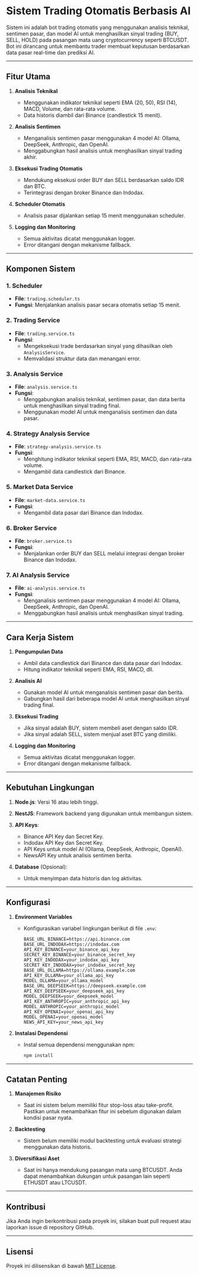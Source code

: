 # Sistem Trading Otomatis Berbasis AI

Sistem ini adalah bot trading otomatis yang menggunakan analisis teknikal, sentimen pasar, dan model AI untuk menghasilkan sinyal trading (BUY, SELL, HOLD) pada pasangan mata uang cryptocurrency seperti BTCUSDT. Bot ini dirancang untuk membantu trader membuat keputusan berdasarkan data pasar real-time dan prediksi AI.

---

## **Fitur Utama**

1. **Analisis Teknikal**
   - Menggunakan indikator teknikal seperti EMA (20, 50), RSI (14), MACD, Volume, dan rata-rata volume.
   - Data historis diambil dari Binance (candlestick 15 menit).

2. **Analisis Sentimen**
   - Menganalisis sentimen pasar menggunakan 4 model AI: Ollama, DeepSeek, Anthropic, dan OpenAI.
   - Menggabungkan hasil analisis untuk menghasilkan sinyal trading akhir.

3. **Eksekusi Trading Otomatis**
   - Mendukung eksekusi order BUY dan SELL berdasarkan saldo IDR dan BTC.
   - Terintegrasi dengan broker Binance dan Indodax.

4. **Scheduler Otomatis**
   - Analisis pasar dijalankan setiap 15 menit menggunakan scheduler.

5. **Logging dan Monitoring**
   - Semua aktivitas dicatat menggunakan logger.
   - Error ditangani dengan mekanisme fallback.

---

## **Komponen Sistem**

### **1. Scheduler**
- **File**: `trading.scheduler.ts`
- **Fungsi**: Menjalankan analisis pasar secara otomatis setiap 15 menit.

### **2. Trading Service**
- **File**: `trading.service.ts`
- **Fungsi**:
  - Mengeksekusi trade berdasarkan sinyal yang dihasilkan oleh `AnalysisService`.
  - Memvalidasi struktur data dan menangani error.

### **3. Analysis Service**
- **File**: `analysis.service.ts`
- **Fungsi**:
  - Menggabungkan analisis teknikal, sentimen pasar, dan data berita untuk menghasilkan sinyal trading final.
  - Menggunakan model AI untuk menganalisis sentimen dan data pasar.

### **4. Strategy Analysis Service**
- **File**: `strategy-analysis.service.ts`
- **Fungsi**:
  - Menghitung indikator teknikal seperti EMA, RSI, MACD, dan rata-rata volume.
  - Mengambil data candlestick dari Binance.

### **5. Market Data Service**
- **File**: `market-data.service.ts`
- **Fungsi**:
  - Mengambil data pasar dari Binance dan Indodax.

### **6. Broker Service**
- **File**: `broker.service.ts`
- **Fungsi**:
  - Menjalankan order BUY dan SELL melalui integrasi dengan broker Binance dan Indodax.

### **7. AI Analysis Service**
- **File**: `ai-analysis.service.ts`
- **Fungsi**:
  - Menganalisis sentimen pasar menggunakan 4 model AI: Ollama, DeepSeek, Anthropic, dan OpenAI.
  - Menggabungkan hasil analisis untuk menghasilkan sinyal trading.

---

## **Cara Kerja Sistem**

1. **Pengumpulan Data**
   - Ambil data candlestick dari Binance dan data pasar dari Indodax.
   - Hitung indikator teknikal seperti EMA, RSI, MACD, dll.

2. **Analisis AI**
   - Gunakan model AI untuk menganalisis sentimen pasar dan berita.
   - Gabungkan hasil dari beberapa model AI untuk menghasilkan sinyal trading final.

3. **Eksekusi Trading**
   - Jika sinyal adalah BUY, sistem membeli aset dengan saldo IDR.
   - Jika sinyal adalah SELL, sistem menjual aset BTC yang dimiliki.

4. **Logging dan Monitoring**
   - Semua aktivitas dicatat menggunakan logger.
   - Error ditangani dengan mekanisme fallback.

---

## **Kebutuhan Lingkungan**

1. **Node.js**: Versi 16 atau lebih tinggi.
2. **NestJS**: Framework backend yang digunakan untuk membangun sistem.
3. **API Keys**:
   - Binance API Key dan Secret Key.
   - Indodax API Key dan Secret Key.
   - API Keys untuk model AI (Ollama, DeepSeek, Anthropic, OpenAI).
   - NewsAPI Key untuk analisis sentimen berita.

4. **Database** (Opsional):
   - Untuk menyimpan data historis dan log aktivitas.

---

## **Konfigurasi**

1. **Environment Variables**
   - Konfigurasikan variabel lingkungan berikut di file `.env`:
     ```env
     BASE_URL_BINANCE=https://api.binance.com
     BASE_URL_INDODAX=https://indodax.com
     API_KEY_BINANCE=your_binance_api_key
     SECRET_KEY_BINANCE=your_binance_secret_key
     API_KEY_INDODAX=your_indodax_api_key
     SECRET_KEY_INDODAX=your_indodax_secret_key
     BASE_URL_OLLAMA=https://ollama.example.com
     API_KEY_OLLAMA=your_ollama_api_key
     MODEL_OLLAMA=your_ollama_model
     BASE_URL_DEEPSEEK=https://deepseek.example.com
     API_KEY_DEEPSEEK=your_deepseek_api_key
     MODEL_DEEPSEEK=your_deepseek_model
     API_KEY_ANTHROPIC=your_anthropic_api_key
     MODEL_ANTHROPIC=your_anthropic_model
     API_KEY_OPENAI=your_openai_api_key
     MODEL_OPENAI=your_openai_model
     NEWS_API_KEY=your_news_api_key
     ```

2. **Instalasi Dependensi**
   - Instal semua dependensi menggunakan npm:
     ```bash
     npm install
     ```

---

## **Catatan Penting**

1. **Manajemen Risiko**
   - Saat ini sistem belum memiliki fitur stop-loss atau take-profit. Pastikan untuk menambahkan fitur ini sebelum digunakan dalam kondisi pasar nyata.

2. **Backtesting**
   - Sistem belum memiliki modul backtesting untuk evaluasi strategi menggunakan data historis.

3. **Diversifikasi Aset**
   - Saat ini hanya mendukung pasangan mata uang BTCUSDT. Anda dapat menambahkan dukungan untuk pasangan lain seperti ETHUSDT atau LTCUSDT.

---

## **Kontribusi**

Jika Anda ingin berkontribusi pada proyek ini, silakan buat pull request atau laporkan issue di repository GitHub.

---

## **Lisensi**

Proyek ini dilisensikan di bawah [MIT License](LICENSE).